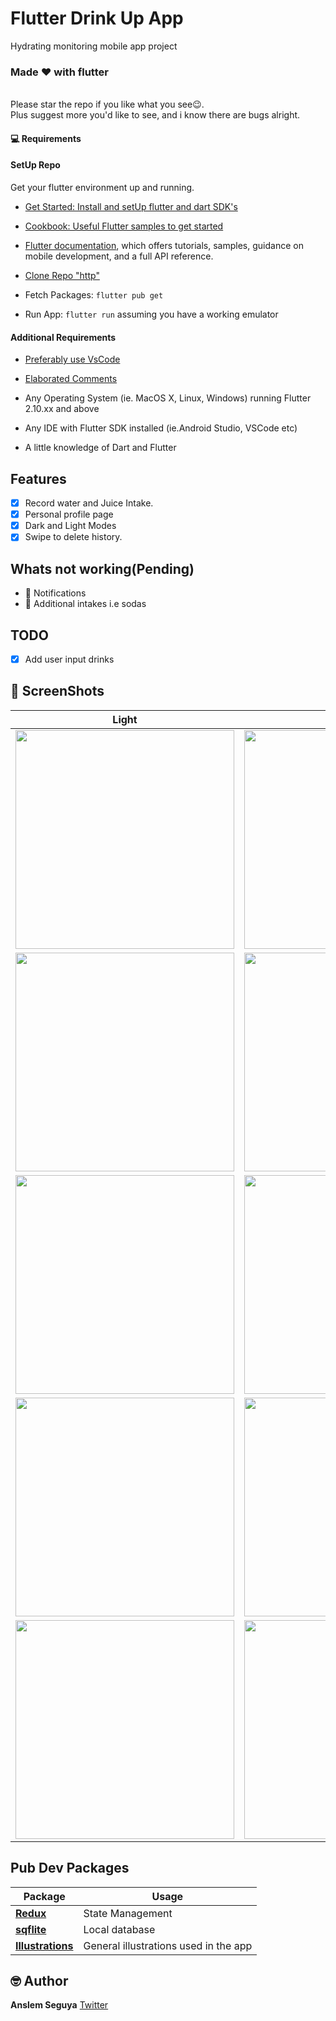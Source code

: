 # Flutter Drink Up App

Hydrating monitoring mobile app project

### Made ❤ with flutter

<br> Please star the repo if you like what you see😉.
<br> Plus suggest more you'd like to see, and i know there are bugs alright.

#### 💻 Requirements

#### SetUp Repo

Get your flutter environment up and running.

- [Get Started: Install and setUp flutter and dart SDK's](https://flutter.dev/)
- [Cookbook: Useful Flutter samples to get started](https://flutter.dev/docs/cookbook)
- [Flutter documentation](https://flutter.dev/docs), which offers tutorials,
  samples, guidance on mobile development, and a full API reference.

- [Clone Repo "http"](https://github.com/Anslem27/Get-Hydrated.git)
- Fetch Packages: `flutter pub get`
- Run App: `flutter run` assuming you have a working emulator

#### Additional Requirements

- [Preferably use VsCode](https://code.visualstudio.com/)
- [Elaborated Comments](https://marketplace.visualstudio.com/items?itemName=aaron-bond.better-comments)

- Any Operating System (ie. MacOS X, Linux, Windows) running Flutter 2.10.xx and above
- Any IDE with Flutter SDK installed (ie.Android Studio, VSCode etc)
- A little knowledge of Dart and Flutter

## Features

- [x] Record water and Juice Intake.
- [x] Personal profile page
- [x] Dark and Light Modes
- [x] Swipe to delete history.

## Whats not working(Pending)

- 🚩 Notifications
- 🚩 Additional intakes i.e sodas

## TODO

- [x] Add user input drinks

## 📸 ScreenShots

| Light                                  | Dark                                   |
| ---------------------------------      | ---------------------------------      |
| <img src="Screens/10.jpg" width="350"> | <img src="Screens/1.jpg" width="350">  |
| <img src="Screens/9.jpg" width="350">  | <img src="Screens/2.jpg" width="350">  |
| <img src="Screens/8.jpg" width="350">  | <img src="Screens/3.jpg" width="350">  |
| <img src="Screens/7.jpg" width="350">  | <img src="Screens/4.jpg" width="350">  |
| <img src="Screens/6.jpg" width="350">  | <img src="Screens/5.jpg" width="350">  |

## Pub Dev Packages

| Package                                                 | Usage                                               |
| ------------------------------------------------------- | --------------------------------------------------- |
| [**Redux**](https://pub.dev/packages/redux)             | State Management                                    |
| [**sqflite**](https://pub.dev/packages/sqflite)         | Local database                                      |
| [**Illustrations**](https://icons8.com/illustrations)   | General illustrations used in the app                         |

## 🤓 Author

**Anslem Seguya**
[Twitter](https://twitter.com/anslemAnsy)
